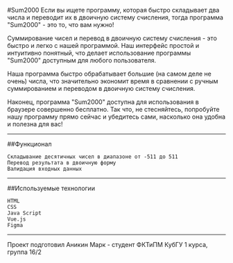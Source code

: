 #Sum2000
Если вы ищете программу, которая быстро складывает два числа и переводит их в двоичную систему счисления, тогда программа "Sum2000" - это то, что вам нужно!

Суммирование чисел и перевод в двоичную систему счисления - это быстро и легко с нашей программой. Наш интерфейс простой и интуитивно понятный, что делает использование программы "Sum2000" доступным для любого пользователя.

Наша программа быстро обрабатывает большие (на самом деле не очень) числа, что значительно экономит время в сравнении с ручным суммированием и переводом в двоичную систему счисления.

Наконец, программа "Sum2000" доступна для использования в браузере совершенно бесплатно. Так что, не стесняйтесь, попробуйте нашу программу прямо сейчас и убедитесь сами, насколько она удобна и полезна для вас!


------------

##Функционал

	Складывание десятичных чисел в диапазоне от -511 до 511
	Перевод результата в двоичную форму
	Валидация входных данных

------------
##Используемые технологии

	HTML
	CSS
	Java Script
	Vue.js
	Figma

------------

Проект подготовил Аникин Марк - студент ФКТиПМ КубГУ 1 курса, группа 16/2
